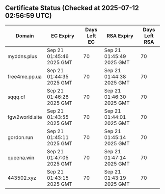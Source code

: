 ## Certificate Status (Checked at 2025-07-12 02:56:59 UTC)
| Domain | EC Expiry | Days Left EC | RSA Expiry | Days Left RSA |
|--------|-----------|-------------|------------|--------------|
| myddns.plus | Sep 21 01:45:46 2025 GMT | 70 | Sep 21 01:45:49 2025 GMT | 70 |
| free4me.pp.ua | Sep 21 01:44:35 2025 GMT | 70 | Sep 21 01:44:38 2025 GMT | 70 |
| sqqq.cf | Sep 21 01:46:28 2025 GMT | 70 | Sep 21 01:46:30 2025 GMT | 70 |
| fgw2world.site | Sep 21 01:43:55 2025 GMT | 70 | Sep 21 01:44:01 2025 GMT | 70 |
| gordon.run | Sep 21 01:45:11 2025 GMT | 70 | Sep 21 01:45:14 2025 GMT | 70 |
| queena.win | Sep 21 01:47:05 2025 GMT | 70 | Sep 21 01:47:14 2025 GMT | 70 |
| 443502.xyz | Sep 21 01:43:15 2025 GMT | 70 | Sep 21 01:43:19 2025 GMT | 70 |
